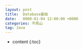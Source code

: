 ```yaml
---
layout: post
title:  Database基础
date:   0000-01-04 12:00:00 +0000
categories: 不周山
tag: Java
---
```



* content
{:toc}
